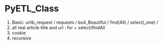 # PyETL_Class

1. Basic: urlib_request / requests / bs4_Beautiful / find(All) / select(_one) / 
2. all real article title and url : for + select/findAll
3. cookie
4. recursive
